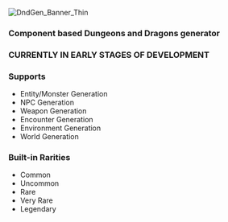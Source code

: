 ![DndGen_Banner_Thin](https://user-images.githubusercontent.com/72239458/144695783-0a50e704-5eb5-4ed2-a2cc-190e2d17c431.png)

### Component based Dungeons and Dragons generator
### CURRENTLY IN EARLY STAGES OF DEVELOPMENT

### Supports
* Entity/Monster Generation
* NPC Generation
* Weapon Generation
* Encounter Generation
* Environment Generation
* World Generation

### Built-in Rarities
* Common
* Uncommon
* Rare
* Very Rare
* Legendary
